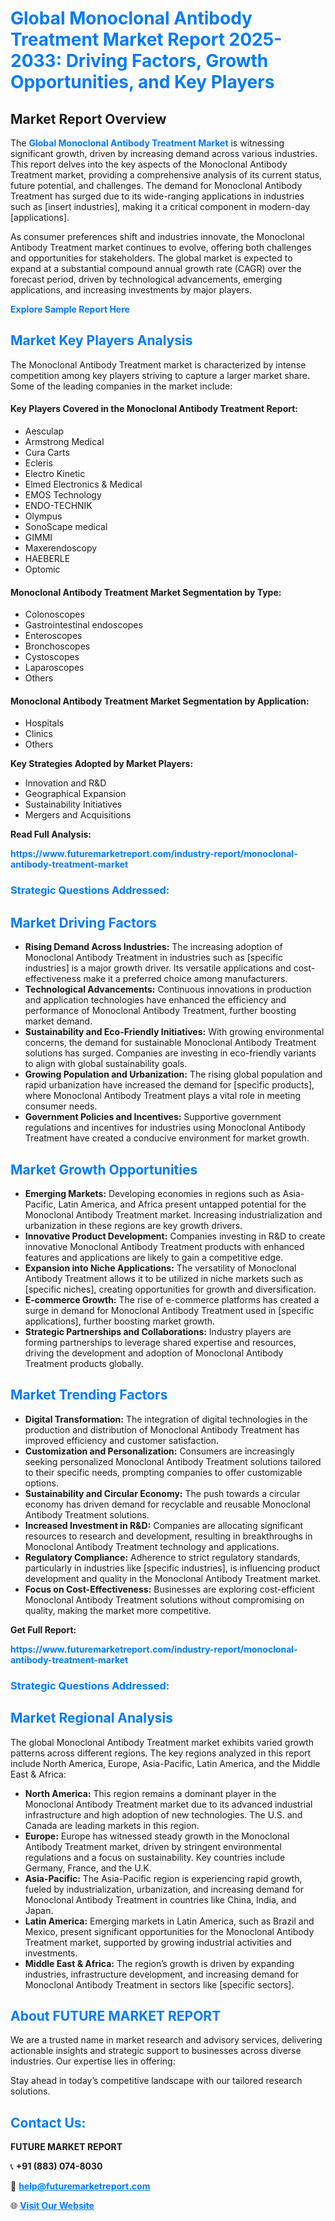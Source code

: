 <h1 style="color: #007BFF;">Global Monoclonal Antibody Treatment Market Report 2025-2033: Driving Factors, Growth Opportunities, and Key Players</h1>

<section id="overview">
<h2>Market Report Overview</h2>
<p>The <a href="https://www.futuremarketreport.com/industry-report/monoclonal-antibody-treatment-market" style="color: #007BFF; text-decoration: none;"><strong>Global Monoclonal Antibody Treatment Market</strong></a> is witnessing significant growth, driven by increasing demand across various industries. This report delves into the key aspects of the Monoclonal Antibody Treatment market, providing a comprehensive analysis of its current status, future potential, and challenges. The demand for Monoclonal Antibody Treatment has surged due to its wide-ranging applications in industries such as [insert industries], making it a critical component in modern-day [applications].</p>
<p>As consumer preferences shift and industries innovate, the Monoclonal Antibody Treatment market continues to evolve, offering both challenges and opportunities for stakeholders. The global market is expected to expand at a substantial compound annual growth rate (CAGR) over the forecast period, driven by technological advancements, emerging applications, and increasing investments by major players.</p>
</section>

<section id="overview">
<p><a href="https://www.futuremarketreport.com/request-sample/reportId=36202" style="color: #007BFF; text-decoration: none;"><strong>Explore Sample Report Here</strong></a></p>
</section>

<section id="key-players">
<h2 style="color: #007BFF;">Market Key Players Analysis</h2>
<p>The Monoclonal Antibody Treatment market is characterized by intense competition among key players striving to capture a larger market share. Some of the leading companies in the market include:</p>
<h4>Key Players Covered in the Monoclonal Antibody Treatment Report:</h4>
<ul><li>Aesculap</li><li>Armstrong Medical</li><li>Cura Carts</li><li>Ecleris</li><li>Electro Kinetic</li><li>Elmed Electronics &amp; Medical</li><li>EMOS Technology</li><li>ENDO-TECHNIK</li><li>Olympus</li><li>SonoScape medical</li><li>GIMMI</li><li>Maxerendoscopy</li><li>HAEBERLE</li><li>Optomic</li></ul>
<h4>Monoclonal Antibody Treatment Market Segmentation by Type:</h4>
<ul><li>Colonoscopes</li><li>Gastrointestinal endoscopes</li><li>Enteroscopes</li><li>Bronchoscopes</li><li>Cystoscopes</li><li>Laparoscopes</li><li>Others</li></ul>

<h4>Monoclonal Antibody Treatment Market Segmentation by Application:</h4>
<ul><li>Hospitals</li><li>Clinics</li><li>Others</li></ul>
<p><strong>Key Strategies Adopted by Market Players:</strong></p>
<ul>
<li>Innovation and R&D</li>
<li>Geographical Expansion</li>
<li>Sustainability Initiatives</li>
<li>Mergers and Acquisitions</li>
</ul>
</section>

<section>
<p><strong>Read Full Analysis: </strong></p><a href="https://www.futuremarketreport.com/industry-report/monoclonal-antibody-treatment-market" style="color: #007BFF; text-decoration: none;"><strong>https://www.futuremarketreport.com/industry-report/monoclonal-antibody-treatment-market</strong></a>
<h3 style="color: #007BFF;">Strategic Questions Addressed:</h3>
</section>

<section id="driving-factors">
<h2 style="color: #007BFF;">Market Driving Factors</h2>
<ul>
<li><strong>Rising Demand Across Industries:</strong> The increasing adoption of Monoclonal Antibody Treatment in industries such as [specific industries] is a major growth driver. Its versatile applications and cost-effectiveness make it a preferred choice among manufacturers.</li>
<li><strong>Technological Advancements:</strong> Continuous innovations in production and application technologies have enhanced the efficiency and performance of Monoclonal Antibody Treatment, further boosting market demand.</li>
<li><strong>Sustainability and Eco-Friendly Initiatives:</strong> With growing environmental concerns, the demand for sustainable Monoclonal Antibody Treatment solutions has surged. Companies are investing in eco-friendly variants to align with global sustainability goals.</li>
<li><strong>Growing Population and Urbanization:</strong> The rising global population and rapid urbanization have increased the demand for [specific products], where Monoclonal Antibody Treatment plays a vital role in meeting consumer needs.</li>
<li><strong>Government Policies and Incentives:</strong> Supportive government regulations and incentives for industries using Monoclonal Antibody Treatment have created a conducive environment for market growth.</li>
</ul>
</section>

<section id="growth-opportunities">
<h2 style="color: #007BFF;">Market Growth Opportunities</h2>
<ul>
<li><strong>Emerging Markets:</strong> Developing economies in regions such as Asia-Pacific, Latin America, and Africa present untapped potential for the Monoclonal Antibody Treatment market. Increasing industrialization and urbanization in these regions are key growth drivers.</li>
<li><strong>Innovative Product Development:</strong> Companies investing in R&D to create innovative Monoclonal Antibody Treatment products with enhanced features and applications are likely to gain a competitive edge.</li>
<li><strong>Expansion into Niche Applications:</strong> The versatility of Monoclonal Antibody Treatment allows it to be utilized in niche markets such as [specific niches], creating opportunities for growth and diversification.</li>
<li><strong>E-commerce Growth:</strong> The rise of e-commerce platforms has created a surge in demand for Monoclonal Antibody Treatment used in [specific applications], further boosting market growth.</li>
<li><strong>Strategic Partnerships and Collaborations:</strong> Industry players are forming partnerships to leverage shared expertise and resources, driving the development and adoption of Monoclonal Antibody Treatment products globally.</li>
</ul>
</section>

<section id="trending-factors">
<h2 style="color: #007BFF;">Market Trending Factors</h2>
<ul>
<li><strong>Digital Transformation:</strong> The integration of digital technologies in the production and distribution of Monoclonal Antibody Treatment has improved efficiency and customer satisfaction.</li>
<li><strong>Customization and Personalization:</strong> Consumers are increasingly seeking personalized Monoclonal Antibody Treatment solutions tailored to their specific needs, prompting companies to offer customizable options.</li>
<li><strong>Sustainability and Circular Economy:</strong> The push towards a circular economy has driven demand for recyclable and reusable Monoclonal Antibody Treatment solutions.</li>
<li><strong>Increased Investment in R&D:</strong> Companies are allocating significant resources to research and development, resulting in breakthroughs in Monoclonal Antibody Treatment technology and applications.</li>
<li><strong>Regulatory Compliance:</strong> Adherence to strict regulatory standards, particularly in industries like [specific industries], is influencing product development and quality in the Monoclonal Antibody Treatment market.</li>
<li><strong>Focus on Cost-Effectiveness:</strong> Businesses are exploring cost-efficient Monoclonal Antibody Treatment solutions without compromising on quality, making the market more competitive.</li>
</ul>
</section>

<section>
<p><strong>Get Full Report: </strong></p><a href="https://www.futuremarketreport.com/industry-report/monoclonal-antibody-treatment-market" style="color: #007BFF; text-decoration: none;"><strong>https://www.futuremarketreport.com/industry-report/monoclonal-antibody-treatment-market</strong></a>
<h3 style="color: #007BFF;">Strategic Questions Addressed:</h3>
</section>


<section id="regional-analysis">
<h2 style="color: #007BFF;">Market Regional Analysis</h2>
<p>The global Monoclonal Antibody Treatment market exhibits varied growth patterns across different regions. The key regions analyzed in this report include North America, Europe, Asia-Pacific, Latin America, and the Middle East & Africa:</p>
<ul>
<li><strong>North America:</strong> This region remains a dominant player in the Monoclonal Antibody Treatment market due to its advanced industrial infrastructure and high adoption of new technologies. The U.S. and Canada are leading markets in this region.</li>
<li><strong>Europe:</strong> Europe has witnessed steady growth in the Monoclonal Antibody Treatment market, driven by stringent environmental regulations and a focus on sustainability. Key countries include Germany, France, and the U.K.</li>
<li><strong>Asia-Pacific:</strong> The Asia-Pacific region is experiencing rapid growth, fueled by industrialization, urbanization, and increasing demand for Monoclonal Antibody Treatment in countries like China, India, and Japan.</li>
<li><strong>Latin America:</strong> Emerging markets in Latin America, such as Brazil and Mexico, present significant opportunities for the Monoclonal Antibody Treatment market, supported by growing industrial activities and investments.</li>
<li><strong>Middle East & Africa:</strong> The region’s growth is driven by expanding industries, infrastructure development, and increasing demand for Monoclonal Antibody Treatment in sectors like [specific sectors].</li>
</ul>
</section>

<footer>
<h2 style="color: #007BFF;">About FUTURE MARKET REPORT</h2>
<p>We are a trusted name in market research and advisory services, delivering actionable insights and strategic support to businesses across diverse industries. Our expertise lies in offering:</p>

<p>Stay ahead in today’s competitive landscape with our tailored research solutions.</p>

<h2 style="color: #007BFF;">Contact Us:</h2>
<p><strong>FUTURE MARKET REPORT</strong></p>
<p>📞 <strong>+91 (883) 074-8030</strong></p>
<p>📧 <strong><a href="mailto:help@futuremarketreport.com" style="color: #007BFF;">help@futuremarketreport.com</a></strong></p>
<p>🌐 <strong><a href="https://www.futuremarketreport.com/" style="color: #007BFF;">Visit Our Website</a></strong></p>
</footer>